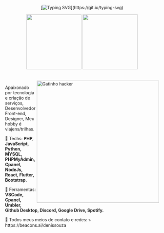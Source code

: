 <div align="center">
  
  [![Typing SVG](https://readme-typing-svg.herokuapp.com?color=%231EA11F&center=true&lines=Desenvolvedor+Front-end!)](https://git.io/typing-svg)
  
  <img height="180em" src="https://github-readme-stats.vercel.app/api?username=rafaballerini&show_icons=true&theme=tokyonight&include_all_commits=true&count_private=true"/>
  <img height="180em" src="https://github-readme-stats.vercel.app/api/top-langs/?username=rafaballerini&layout=compact&langs_count=7&theme=tokyonight"/>
  <br/><br/><br/>
</div>

<img src="https://i.imgur.com/DYtMnkZ.gif" min-width="400px" max-width="400px" width="400px" align="right" alt="Gatinho hacker">

<p align="left"> 
  Apaixonado por tecnologia e criação de serviços, Desenvolvedor Front-end, Designer, Meu hobby é viajens/trilhas.
</p>

<p align="left">
  🦄 Techs: <strong>PHP, JavaScript, Python, MYSQL, PHPMyAdmin, Cpanel, NodeJs, React, Flutter, Bootstrap.</strong>
</p>

<p align="left">
  💼 Ferramentas: <strong>VSCode, Cpanel, Umbler, Github Desktop, Discord, Google Drive, Spotify.</strong>
</p>

<p align="left">
  💌 Todos meus meios de contato e redes: ⤵️ <br/>
  https://beacons.ai/denissouza
</p>
